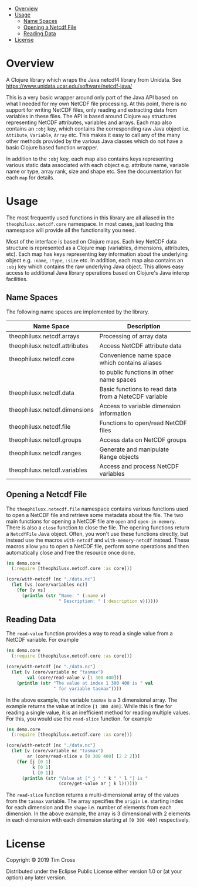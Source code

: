 - [Overview](#sec-1)
- [Usage](#sec-2)
  - [Name Spaces](#sec-2-1)
  - [Opening a Netcdf File](#sec-2-2)
  - [Reading Data](#sec-2-3)
- [License](#sec-3)


# Overview<a id="sec-1"></a>

A Clojure library which wraps the Java netcdf4 library from Unidata. See <https://www.unidata.ucar.edu/software/netcdf-java/>

This is a very basic wrapper around only part of the Java API based on what I needed for my own NetCDF file processing. At this point, there is no support for writing NetCDF files, only reading and extracting data from variables in these files. The API is based around Clojure `map` structures representing NetCDF attributes, variables and arrays. Each map also contains an `:obj` key, which contains the corresponding raw Java object i.e. `Attibute`, `Variable`, `Array` etc. This makes it easy to call any of the many other methods provided by the various Java classes which do not have a basic Clojure based function wrapper.

In addition to the `:obj` key, each map also contains keys representing various static data associated with each object e.g. attribute name, variable name or type, array rank, size and shape etc. See the documentation for each `map` for details.

# Usage<a id="sec-2"></a>

The most frequently used functions in this library are all aliased in the `theophilusx.netcdf.core` namespace. In most cases, just loading this namespace will provide all the functionality you need.

Most of the interface is based on Clojure maps. Each key NetCDF data structure is represented as a Clojure map (variables, dimensions, attributes, etc). Each map has keys representing key information about the underlying object e.g. `:name`, `:type`, `:size` etc. In addition, each map also contains an `:obj` key which contains the raw underlying Java object. This allows easy access to additional Java library operations based on Clojure's Java interop facilities.

## Name Spaces<a id="sec-2-1"></a>

The following name spaces are implemented by the library.

| Name Space                    | Description                                          |
|----------------------------- |---------------------------------------------------- |
| theophilusx.netcdf.arrays     | Processing of array data                             |
| theophilusx.netcdf.attributes | Access NetCDF attribute data                         |
| theophilusx.netcdf.core       | Convenience name space which contains aliases        |
|                               | to public functions in other name spaces             |
| theophilusx.netcdf.data       | Basic functions to read data from a NeteCDF variable |
| theophilusx.netcdf.dimensions | Access to variable dimension information             |
| theophilusx.netcdf.file       | Functions to open/read NetCDF files                  |
| theophilusx.netcdf.groups     | Access data on NetCDF groups                         |
| theophilusx.netcdf.ranges     | Generate and manipulate Range objects                |
| theophilusx.netcdf.variables  | Access and process NetCDF variables                  |

## Opening a Netcdf File<a id="sec-2-2"></a>

The `theophilusx.netecdf.file` namespace contains various functions used to open a NetCDF file and retrieve some metadata about the file. The two main functions for opening a NetCDF file are `open` and `open-in-memory`. There is also a `close` function to close the file. The opening functions return a `NetcdfFile` Java object. Often, you won't use these functions directly, but instead use the macros `with-netcdf` and `with-memory-netcdf` instead. These macros allow you to open a NetCDF file, perform some operations and then automatically close and free the resource once done.

```clojure
(ns demo.core
  (:require [theophilusx.netcdf.core :as core]))

(core/with-netcdf [nc "./data.nc"]
  (let [vs (core/variables nc)]
    (for [v vs]
      (println (str "Name: " (:name v)
                    " Description: " (:description v))))))
```

## Reading Data<a id="sec-2-3"></a>

The `read-value` function provides a way to read a single value from a NetCDF variable. For example

```clojure
(ns demo.core
  (:require [theophilusx.netcdf.core :as core]))

(core/with-netcdf [nc "./data.nc"]
  (let [v (core/variable nc "tasmax")
        val (core/read-value v [1 300 400])]
    (println (str "The value at index 1 300 400 is " val
                  " for variable tasmax"))))
```

In the above example, the variable `tasmax` is a 3 dimensional array. The example returns the value at indice `[1 300 400]`. While this is fine for reading a single value, it is an inefficient method for reading multiple values. For this, you would use the `read-slice` function. for example

```clojure
(ns demo.core
  (:require [theophilusx.netcdf.core :as core]))

(core/with-netcdf [nc "./data.nc"]
  (let [v (core/variable nc "tasmax")
        ar (core/read-slice v [0 300 400] [2 2 2])]
    (for [j [0 1]
          k [0 1]
          l [0 1]]
      (println (str "Value at [" j " " k " " l "] is "
                    (core/get-value ar j k l))))))
```

The `read-slice` function returns a multi-dimensional array of the values from the `tasmax` variable. The array specifies the `origin` i.e. starting index for each dimension and the `shape` i.e. number of elements from each dimension. In the above example, the array is 3 dimensional with 2 elements in each dimension with each dimension starting at `[0 300 400]` respectively.

# License<a id="sec-3"></a>

Copyright © 2019 Tim Cross

Distributed under the Eclipse Public License either version 1.0 or (at your option) any later version.
